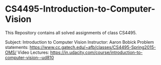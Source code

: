# CS4495-Introduction-to-Computer-Vision
This Repository contains all solved assignments of class CS4495.  

Subject: Introduction to Computer Vision
Instructor:  Aaron Bobick
Problem statements: https://www.cc.gatech.edu/~afb/classes/CS4495-Spring2015-OMS/
Video Lectures: https://in.udacity.com/course/introduction-to-computer-vision--ud810
